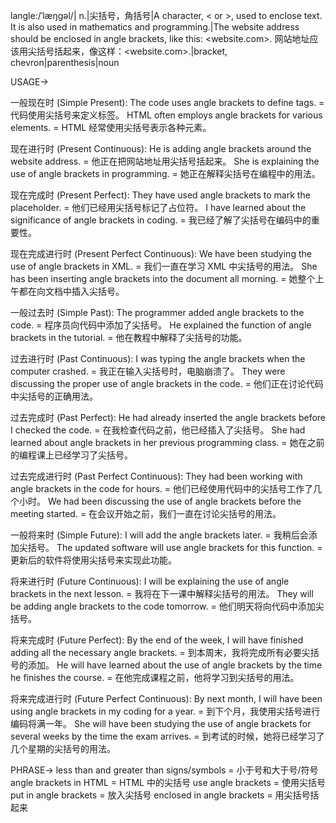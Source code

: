 langle:/ˈlæŋɡəl/| n.|尖括号，角括号|A character, < or >, used to enclose text.  It is also used in mathematics and programming.|The website address should be enclosed in angle brackets, like this: <website.com>.  网站地址应该用尖括号括起来，像这样：<website.com>.|bracket, chevron|parenthesis|noun


USAGE->

一般现在时 (Simple Present):
The code uses angle brackets to define tags. =  代码使用尖括号来定义标签。
HTML often employs angle brackets for various elements. = HTML 经常使用尖括号表示各种元素。

现在进行时 (Present Continuous):
He is adding angle brackets around the website address. = 他正在把网站地址用尖括号括起来。
She is explaining the use of angle brackets in programming. = 她正在解释尖括号在编程中的用法。

现在完成时 (Present Perfect):
They have used angle brackets to mark the placeholder. = 他们已经用尖括号标记了占位符。
I have learned about the significance of angle brackets in coding. = 我已经了解了尖括号在编码中的重要性。

现在完成进行时 (Present Perfect Continuous):
We have been studying the use of angle brackets in XML. = 我们一直在学习 XML 中尖括号的用法。
She has been inserting angle brackets into the document all morning. = 她整个上午都在向文档中插入尖括号。

一般过去时 (Simple Past):
The programmer added angle brackets to the code. = 程序员向代码中添加了尖括号。
He explained the function of angle brackets in the tutorial. = 他在教程中解释了尖括号的功能。

过去进行时 (Past Continuous):
I was typing the angle brackets when the computer crashed. = 我正在输入尖括号时，电脑崩溃了。
They were discussing the proper use of angle brackets in the code. = 他们正在讨论代码中尖括号的正确用法。


过去完成时 (Past Perfect):
He had already inserted the angle brackets before I checked the code. = 在我检查代码之前，他已经插入了尖括号。
She had learned about angle brackets in her previous programming class. = 她在之前的编程课上已经学习了尖括号。

过去完成进行时 (Past Perfect Continuous):
They had been working with angle brackets in the code for hours. = 他们已经使用代码中的尖括号工作了几个小时。
We had been discussing the use of angle brackets before the meeting started. = 在会议开始之前，我们一直在讨论尖括号的用法。

一般将来时 (Simple Future):
I will add the angle brackets later. = 我稍后会添加尖括号。
The updated software will use angle brackets for this function. = 更新后的软件将使用尖括号来实现此功能。


将来进行时 (Future Continuous):
I will be explaining the use of angle brackets in the next lesson. = 我将在下一课中解释尖括号的用法。
They will be adding angle brackets to the code tomorrow. = 他们明天将向代码中添加尖括号。

将来完成时 (Future Perfect):
By the end of the week, I will have finished adding all the necessary angle brackets. = 到本周末，我将完成所有必要尖括号的添加。
He will have learned about the use of angle brackets by the time he finishes the course. = 在他完成课程之前，他将学习到尖括号的用法。


将来完成进行时 (Future Perfect Continuous):
By next month, I will have been using angle brackets in my coding for a year. = 到下个月，我使用尖括号进行编码将满一年。
She will have been studying the use of angle brackets for several weeks by the time the exam arrives. = 到考试的时候，她将已经学习了几个星期的尖括号的用法。



PHRASE->
less than and greater than signs/symbols = 小于号和大于号/符号
angle brackets in HTML = HTML 中的尖括号
use angle brackets = 使用尖括号
put in angle brackets = 放入尖括号
enclosed in angle brackets = 用尖括号括起来


